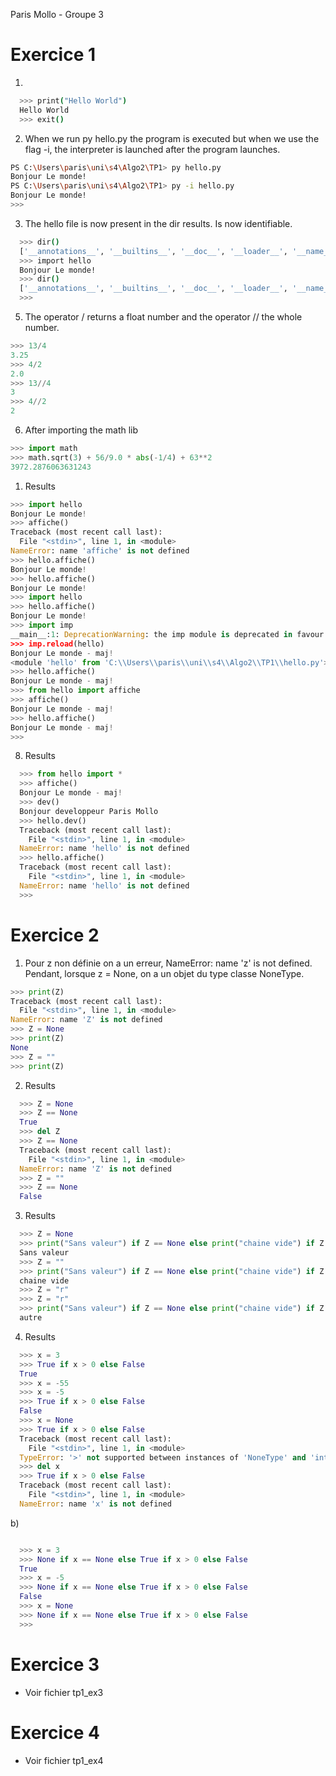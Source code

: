 Paris Mollo - Groupe 3

# Exercice 1
1. 
```bash
  >>> print("Hello World")
  Hello World
  >>> exit()
```

2. When we run py hello.py the program is executed but when we use the flag -i, the interpreter is launched after the program launches. 
   
```bash
PS C:\Users\paris\uni\s4\Algo2\TP1> py hello.py
Bonjour Le monde!
PS C:\Users\paris\uni\s4\Algo2\TP1> py -i hello.py
Bonjour Le monde!
>>> 
```

3. The hello file is now present in the dir results. Is now identifiable. 
```bash
  >>> dir()
  ['__annotations__', '__builtins__', '__doc__', '__loader__', '__name__', '__package__', '__spec__']
  >>> import hello
  Bonjour Le monde!
  >>> dir()
  ['__annotations__', '__builtins__', '__doc__', '__loader__', '__name__', '__package__', '__spec__', 'hello']
  >>>
```

5. The operator / returns a float number and the operator // the whole number. 
```python
>>> 13/4
3.25
>>> 4/2
2.0 
>>> 13//4
3   
>>> 4//2
2  
```

6. After importing the math lib
```python
>>> import math 
>>> math.sqrt(3) + 56/9.0 * abs(-1/4) + 63**2
3972.2876063631243

```

1. Results
```python
>>> import hello
Bonjour Le monde!
>>> affiche()
Traceback (most recent call last):      
  File "<stdin>", line 1, in <module>   
NameError: name 'affiche' is not defined
>>> hello.affiche()
Bonjour Le monde!
>>> hello.affiche()
Bonjour Le monde!
>>> import hello
>>> hello.affiche()
Bonjour Le monde!
>>> import imp
__main__:1: DeprecationWarning: the imp module is deprecated in favour of importlib; see the module's documentation for alternative uses
>>> imp.reload(hello)
Bonjour Le monde - maj!
<module 'hello' from 'C:\\Users\\paris\\uni\\s4\\Algo2\\TP1\\hello.py'>
>>> hello.affiche()   
Bonjour Le monde - maj!
>>> from hello import affiche
>>> affiche()
Bonjour Le monde - maj!
>>> hello.affiche()
Bonjour Le monde - maj!
>>>
```

8. Results
```python
  >>> from hello import *
  >>> affiche()
  Bonjour Le monde - maj!
  >>> dev()
  Bonjour developpeur Paris Mollo
  >>> hello.dev()
  Traceback (most recent call last):
    File "<stdin>", line 1, in <module>
  NameError: name 'hello' is not defined
  >>> hello.affiche()
  Traceback (most recent call last):
    File "<stdin>", line 1, in <module>
  NameError: name 'hello' is not defined
  >>>
```

# Exercice 2
1. Pour z non définie on a un erreur, NameError: name 'z' is not defined. Pendant, lorsque z = None, on a un objet du type classe NoneType.

```python
>>> print(Z)
Traceback (most recent call last):   
  File "<stdin>", line 1, in <module>
NameError: name 'Z' is not defined   
>>> Z = None
>>> print(Z)
None
>>> Z = ""
>>> print(Z)
```

2. Results
```python
  >>> Z = None
  >>> Z == None 
  True
  >>> del Z
  >>> Z == None
  Traceback (most recent call last):   
    File "<stdin>", line 1, in <module>
  NameError: name 'Z' is not defined
  >>> Z = ""    
  >>> Z == None
  False
```

3. Results
``` python
  >>> Z = None                 
  >>> print("Sans valeur") if Z == None else print("chaine vide") if Z =="" else print("autre")
  Sans valeur
  >>> Z = "" 
  >>> print("Sans valeur") if Z == None else print("chaine vide") if Z =="" else print("autre")
  chaine vide
  >>> Z = "r"
  >>> Z = "r"
  >>> print("Sans valeur") if Z == None else print("chaine vide") if Z =="" else print("autre")
  autre

```

4. Results
``` python
  >>> x = 3
  >>> True if x > 0 else False
  True
  >>> x = -55
  >>> x = -5 
  >>> True if x > 0 else False
  False
  >>> x = None
  >>> True if x > 0 else False
  Traceback (most recent call last):
    File "<stdin>", line 1, in <module>
  TypeError: '>' not supported between instances of 'NoneType' and 'int'
  >>> del x
  >>> True if x > 0 else False
  Traceback (most recent call last):
    File "<stdin>", line 1, in <module>
  NameError: name 'x' is not defined

```
b) 
``` python

  >>> x = 3
  >>> None if x == None else True if x > 0 else False
  True
  >>> x = -5                                          
  >>> None if x == None else True if x > 0 else False 
  False
  >>> x = None
  >>> None if x == None else True if x > 0 else False
  >>> 

```

# Exercice 3
- Voir fichier tp1_ex3

# Exercice 4
- Voir fichier tp1_ex4
